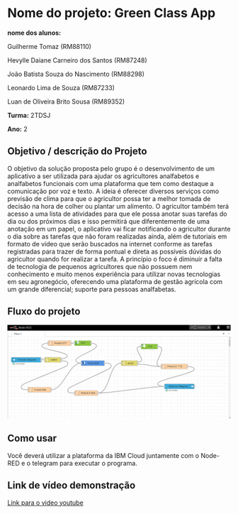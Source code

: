 # Nome do projeto: Green Class App

**nome dos alunos:**

Guilherme Tomaz (RM88110)

Hevylle Daiane Carneiro dos Santos (RM87248)

João Batista Souza do Nascimento (RM88298)

Leonardo Lima de Souza (RM87233)

Luan de Oliveira Brito Sousa (RM89352)

**Turma:** 2TDSJ

**Ano:** 2

## Objetivo / descrição do Projeto

O objetivo da solução proposta pelo grupo é o desenvolvimento de um aplicativo a ser utilizada para ajudar os agricultores analfabetos e analfabetos funcionais com uma plataforma que tem como destaque a comunicação por voz e texto. A ideia é oferecer diversos serviços como previsão de clima para que o agricultor possa ter a melhor tomada de decisão na hora de colher ou plantar um  alimento. O agricultor também terá acesso a uma lista de atividades para que ele possa anotar suas tarefas do dia ou dos próximos dias e isso permitirá que diferentemente de uma anotação em um papel,  o aplicativo vai ficar notificando o agricultor durante o dia sobre as tarefas que não foram realizadas ainda, além de tutoriais em formato de vídeo que serão buscados na internet conforme as tarefas registradas para trazer de forma pontual e direta as possíveis dúvidas do agricultor quando for realizar a tarefa. A princípio o foco é diminuir a falta de tecnologia de pequenos agricultores que não possuem nem conhecimento e muito menos experiência para utilizar novas tecnologias em seu agronegócio, oferecendo uma plataforma de gestão agrícola com um grande diferencial; suporte para pessoas analfabetas.

## Fluxo do projeto

<img src="/imagem.png" width="550">

## Como usar 

Você deverá utilizar a plataforma da IBM Cloud juntamente com o Node-RED e o telegram para executar o programa.

## Link de vídeo demonstração

[Link para o video youtube](https://www.youtube.com/watch?v=xva71wynxS0)

